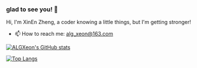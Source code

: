 ### glad to see you! 👋

<!--
**ALGXeon/ALGXeon** is a ✨ _special_ ✨ repository because its `README.md` (this file) appears on your GitHub profile.

Here are some ideas to get you started:

- 🔭 I’m currently working on ...
- 🌱 I’m currently learning ...
- 👯 I’m looking to collaborate on ...
- 🤔 I’m looking for help with ...
- 💬 Ask me about ...
- 📫 How to reach me: ...
- 😄 Pronouns: ...
- ⚡ Fun fact: ...
-->

Hi, I'm XinEn Zheng, a coder knowing a little things, but I'm getting stronger! 

- 📫 How to reach me: alg_xeon@163.com


[![ALGXeon's GitHub stats](https://github-readme-stats.vercel.app/api?username=ALGXeon&theme=radical)](https://github.com/anuraghazra/github-readme-stats)

[![Top Langs](https://github-readme-stats.vercel.app/api/top-langs/?username=ALGXeon&theme=radical)](https://github.com/anuraghazra/github-readme-stats)
